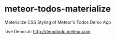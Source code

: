 # meteor-todos-materialize
Materialize CSS Styling of Meteor's Todos Demo App

Live Demo at: http://demotodo.meteor.com
